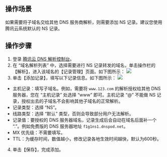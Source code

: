## 操作场景
如果需要将子域名交给其他 DNS 服务商解析，则需要添加 NS 记录。建议您使用腾讯云系统默认的 NS 记录。

## 操作步骤
1. 登录 [腾讯云 DNS 解析控制台](https://console.cloud.tencent.com/cns)。
2. 在 “域名解析列表” 中，选择需要进行 NS 记录转发的域名，单击操作栏的【解析】，进入该域名的【记录管理】页面。如下图所示：
![](https://main.qcloudimg.com/raw/49a39d8d52241ccc61b6acd85eeccf8f.png)
3. 单击【添加记录】，填写以下记录信息。如下图所示：
![](https://main.qcloudimg.com/raw/9242366a029b7d97570883befdd55294.png)
 - 主机记录：填写子域名。例如，需要将 `www.123.com` 的解析授权给其他 DNS 服务器，您在 “主机记录” 处选择 “www” 即可。主机记录 “@” 不能做 NS 记录，授权出去的子域名不会影响其他子域名的正常解析。
 - 记录类型：选择 “NS”。
 - 线路类型：选择 “默认” 类型，否则会导致部分用户无法解析。
 - 记录值：要授权的 DNS 服务器域名，记录生成后会自动在域名后面补一个 “.”。例如免费版的 DNS 服务器地址 `f1g1ns1.dnspod.net`。
 - MX 优先级：不需要填写。
 - TTL：为缓存时间，数值越小，修改记录各地生效时间越快，默认为600秒。
4. 单击【保存】，完成添加。
